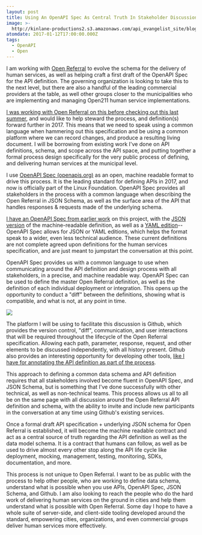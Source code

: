```yaml
---
layout: post
title: Using An OpenAPI Spec As Central Truth In Stakeholder Discussions
image: >-
  http://kinlane-productions2.s3.amazonaws.com/api_evangelist_site/blog/openreferral_logo_green.png
atomdate: 2017-01-12T17:00:00.000Z
tags:
  - OpenAPI
  - Open
---
```

I am working with [Open Referral](https://openreferral.org/) to evolve the schema for the delivery of human services, as well as helping craft a first draft of the OpenAPI Spec for the API definition. The governing organization is looking to take this to the next level, but there are also a handful of the leading commercial providers at the table, as well other groups closer to the municipalities who are implementing and managing Open211 human service implementations.

[I was working with Open Referral on this before checking out this last summer](https://apievangelist.com/2016/03/31/gathering-my-thoughts-about-open-referral-and-the-human-services-api/), and would like to help steward the process, and definition(s) forward further in 2017. This means that we need to speak using a common language when hammering out this specification and be using a common platform where we can record changes, and produce a resulting living document. I will be borrowing from existing work I've done on API definitions, schema, and scope across the API space, and putting together a formal process design specifically for the very public process of defining, and delivering human services at the municipal level.

I use [OpenAPI Spec (openapis.org)](http://openapis.org) as an open, machine readable format to drive this process. It is the leading standard for defining APIs in 2017, and now is officially part of the Linux Foundation. OpenAPI Spec provides all stakeholders in the process with a common language when describing the Open Referral in JSON Schema, as well as the surface area of the API that handles responses & requests made of the underlying schema.

[I have an OpenAPI Spec from earlier work](http://adopta-agency.github.io/open-referral-api/) on this project, with the [JSON version](http://adopta-agency.github.io/open-referral-api/api-commons/openapi-spec.json) of the machine-readable definition, as well as a [YAML edition](https://github.com/adopta-agency/open-referral-api/blob/gh-pages/api-commons/openapi-spec.yaml)\--OpenAPI Spec allows for JSON or YAML editions, which helps the format speak to a wider, even less technical audience. These current definitions are not complete agreed upon definitions for the human services specification, and are just meant to jumpstart the conversation at this point.

OpenAPI Spec provides us with a common language to use when communicating around the API definition and design process with all stakeholders, in a precise, and machine readable way. OpenAPI Spec can be used to define the master Open Referral definition, as well as the definition of each individual deployment or integration. This opens up the opportunity to conduct a "diff" between the definitions, showing what is compatible, and what is not, at any point in time.

![](http://kinlane-productions2.s3.amazonaws.com/api_evangelist_site/blog/sponsor_logo_oai_print.jpg)

The platform I will be using to facilitate this discussion is Github, which provides the version control, "diff", communication, and user interactions that will be required throughout the lifecycle of the Open Referral specification. Allowing each path, parameter, response, request, and other elements to be discussed independently, with all history present. Github also provides an interesting opportunity for developing other tools, [like I have for annotating the API definition as part of the process](http://apis.json.annotation.apievangelist.com/\)).

This approach to defining a common data schema and API definition requires that all stakeholders involved become fluent in OpenAPI Spec, and JSON Schema, but is something that I've done successfully with other technical, as well as non-technical teams. This process allows us all to all be on the same page with all discussion around the Open Referral API definition and schema, with the ability to invite and include new participants in the conversation at any time using Github's existing services.

Once a formal draft API specification + underlying JSON schema for Open Referral is established, it will become the machine readable contract and act as a central source of truth regarding the API definition as well as the data model schema. It is a contract that humans can follow, as well as be used to drive almost every other stop along the API life cycle like deployment, mocking, management, testing, monitoring, SDKs, documentation, and more.

This process is not unique to Open Referral. I want to be as public with the process to help other people, who are working to define data schema, understand what is possible when you use APIs, OpenAPI Spec, JSON Schema, and Github. I am also looking to reach the people who do the hard work of delivering human services on the ground in cities and help them understand what is possible with Open Referral. Some day I hope to have a whole suite of server-side, and client-side tooling developed around the standard, empowering cities, organizations, and even commercial groups deliver human services more effectively.